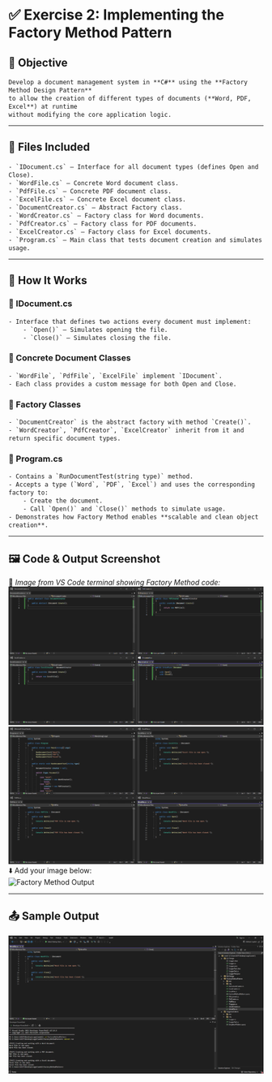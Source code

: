 # ✅ Exercise 2: Implementing the Factory Method Pattern

## 📘 Objective  
	Develop a document management system in **C#** using the **Factory Method Design Pattern**  
	to allow the creation of different types of documents (**Word, PDF, Excel**) at runtime  
	without modifying the core application logic.

---

## 📁 Files Included

	- `IDocument.cs` — Interface for all document types (defines Open and Close).
	- `WordFile.cs` — Concrete Word document class.
	- `PdfFile.cs` — Concrete PDF document class.
	- `ExcelFile.cs` — Concrete Excel document class.
	- `DocumentCreator.cs` — Abstract Factory class.
	- `WordCreator.cs` — Factory class for Word documents.
	- `PdfCreator.cs` — Factory class for PDF documents.
	- `ExcelCreator.cs` — Factory class for Excel documents.
	- `Program.cs` — Main class that tests document creation and simulates usage.

---

## 🧱 How It Works

### 🔹 IDocument.cs  
	- Interface that defines two actions every document must implement:
		- `Open()` — Simulates opening the file.
		- `Close()` — Simulates closing the file.

### 🔹 Concrete Document Classes  
	- `WordFile`, `PdfFile`, `ExcelFile` implement `IDocument`.
	- Each class provides a custom message for both Open and Close.

### 🔹 Factory Classes  
	- `DocumentCreator` is the abstract factory with method `Create()`.
	- `WordCreator`, `PdfCreator`, `ExcelCreator` inherit from it and return specific document types.

### 🔹 Program.cs  
	- Contains a `RunDocumentTest(string type)` method.
	- Accepts a type (`Word`, `PDF`, `Excel`) and uses the corresponding factory to:
		- Create the document.
		- Call `Open()` and `Close()` methods to simulate usage.
	- Demonstrates how Factory Method enables **scalable and clean object creation**.

---

## 🖼️ Code & Output Screenshot

📌 *Image from VS Code terminal showing Factory Method code:*  
        ![alt text](image.png)
        ![alt text](image-1.png)
⬇️ Add your image below:  
![Factory Method Output](./your-factory-method-output.png)

---

## 📤 Sample Output

![alt text](image-2.png)